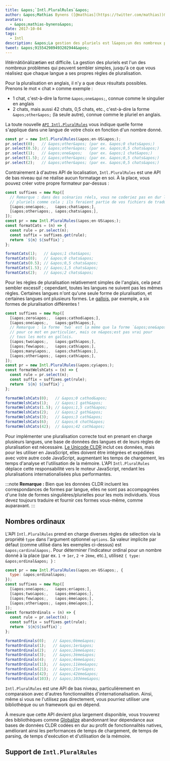 ```yaml
---
title: &apos;`Intl.PluralRules`&apos;
author: &apos;Mathias Bynens ([@mathias](https://twitter.com/mathias))&apos;
avatars:
  - &apos;mathias-bynens&apos;
date: 2017-10-04
tags:
  - Intl
description: &apos;La gestion des pluriels est l&apos;un des nombreux problèmes qui peuvent sembler simples, jusqu&apos;à ce que vous réalisiez que chaque langue a ses propres règles de pluralisation. L&apos;API Intl.PluralRules peut vous aider !&apos;
tweet: &apos;915542989493202944&apos;
---
```

Iñtërnâtiônàlizætiøn est difficile. La gestion des pluriels est l&apos;un des nombreux problèmes qui peuvent sembler simples, jusqu&apos;à ce que vous réalisiez que chaque langue a ses propres règles de pluralisation.

Pour la pluralisation en anglais, il n&apos;y a que deux résultats possibles. Prenons le mot « chat » comme exemple :

- 1 chat, c&apos;est-à-dire la forme `&apos;one&apos;`, connue comme le singulier en anglais
- 2 chats, mais aussi 42 chats, 0,5 chats, etc., c&apos;est-à-dire la forme `&apos;other&apos;` (la seule autre), connue comme le pluriel en anglais.

La toute nouvelle [`API Intl.PluralRules`](https://github.com/tc39/proposal-intl-plural-rules) vous indique quelle forme s&apos;applique dans une langue de votre choix en fonction d&apos;un nombre donné.

```js
const pr = new Intl.PluralRules(&apos;en-US&apos;);
pr.select(0);   // &apos;other&apos; (par ex. &apos;0 chats&apos;)
pr.select(0.5); // &apos;other&apos; (par ex. &apos;0,5 chats&apos;)
pr.select(1);   // &apos;one&apos;   (par ex. &apos;1 chat&apos;)
pr.select(1.5); // &apos;other&apos; (par ex. &apos;0,5 chats&apos;)
pr.select(2);   // &apos;other&apos; (par ex. &apos;0,5 chats&apos;)
```

<!--truncate-->
Contrairement à d&apos;autres API de localisation, `Intl.PluralRules` est une API de bas niveau qui ne réalise aucun formatage en soi. À la place, vous pouvez créer votre propre formateur par-dessus :

```js
const suffixes = new Map([
  // Remarque : dans des scénarios réels, vous ne coderiez pas en dur les
  // pluriels comme cela ; ils feraient partie de vos fichiers de traduction.
  [&apos;one&apos;,   &apos;chat&apos;],
  [&apos;other&apos;, &apos;chats&apos;],
]);
const pr = new Intl.PluralRules(&apos;en-US&apos;);
const formatCats = (n) => {
  const rule = pr.select(n);
  const suffix = suffixes.get(rule);
  return `${n} ${suffix}`;
};

formatCats(1);   // &apos;1 chat&apos;
formatCats(0);   // &apos;0 chats&apos;
formatCats(0.5); // &apos;0,5 chats&apos;
formatCats(1.5); // &apos;1,5 chats&apos;
formatCats(2);   // &apos;2 chats&apos;
```

Pour les règles de pluralisation relativement simples de l&apos;anglais, cela peut sembler excessif ; cependant, toutes les langues ne suivent pas les mêmes règles. Certaines langues n&apos;ont qu&apos;une seule forme de pluralisation, et certaines langues ont plusieurs formes. Le [gallois](http://unicode.org/cldr/charts/latest/supplemental/language_plural_rules.html#rules), par exemple, a six formes de pluralisation différentes !

```js
const suffixes = new Map([
  [&apos;zero&apos;,  &apos;cathod&apos;],
  [&apos;one&apos;,   &apos;gath&apos;],
  // Remarque : la forme `two` est la même que la forme `&apos;one&apos;`
  // pour ce mot en particulier, mais ce n&apos;est pas vrai pour
  // tous les mots en gallois.
  [&apos;two&apos;,   &apos;gath&apos;],
  [&apos;few&apos;,   &apos;cath&apos;],
  [&apos;many&apos;,  &apos;chath&apos;],
  [&apos;other&apos;, &apos;cath&apos;],
]);
const pr = new Intl.PluralRules(&apos;cy&apos;);
const formatWelshCats = (n) => {
  const rule = pr.select(n);
  const suffix = suffixes.get(rule);
  return `${n} ${suffix}`;
};

formatWelshCats(0);   // &apos;0 cathod&apos;
formatWelshCats(1);   // &apos;1 gath&apos;
formatWelshCats(1.5); // &apos;1,5 cath&apos;
formatWelshCats(2);   // &apos;2 gath&apos;
formatWelshCats(3);   // &apos;3 cath&apos;
formatWelshCats(6);   // &apos;6 chath&apos;
formatWelshCats(42);  // &apos;42 cath&apos;
```

Pour implémenter une pluralisation correcte tout en prenant en charge plusieurs langues, une base de données des langues et de leurs règles de pluralisation est nécessaire. [Le Unicode CLDR](http://cldr.unicode.org/) inclut ces données, mais pour les utiliser en JavaScript, elles doivent être intégrées et expédiées avec votre autre code JavaScript, augmentant les temps de chargement, les temps d&apos;analyse et l&apos;utilisation de la mémoire. L&apos;API `Intl.PluralRules` déplace cette responsabilité vers le moteur JavaScript, rendant les pluralisations internationalisées plus performantes.

:::note
**Remarque :** Bien que les données CLDR incluent les correspondances de formes par langue, elles ne sont pas accompagnées d&apos;une liste de formes singulières/plurielles pour les mots individuels. Vous devez toujours traduire et fournir ces formes vous-même, comme auparavant.
:::

## Nombres ordinaux

L&apos;API `Intl.PluralRules` prend en charge diverses règles de sélection via la propriété `type` dans l&apos;argument optionnel `options`. Sa valeur implicite par défaut (comme utilisé dans les exemples ci-dessus) est `&apos;cardinal&apos;`. Pour déterminer l&apos;indicateur ordinal pour un nombre donné à la place (par ex. `1` → `1er`, `2` → `2ème`, etc.), utilisez `{ type: &apos;ordinal&apos; }` :

```js
const pr = new Intl.PluralRules(&apos;en-US&apos;, {
  type: &apos;ordinal&apos;
});
const suffixes = new Map([
  [&apos;one&apos;,   &apos;er&apos;],
  [&apos;two&apos;,   &apos;ème&apos;],
  [&apos;few&apos;,   &apos;ème&apos;],
  [&apos;other&apos;, &apos;ème&apos;],
]);
const formatOrdinals = (n) => {
  const rule = pr.select(n);
  const suffix = suffixes.get(rule);
  return `${n}${suffix}`;
};

formatOrdinals(0);   // &apos;0ème&apos;
formatOrdinals(1);   // &apos;1er&apos;
formatOrdinals(2);   // &apos;2ème&apos;
formatOrdinals(3);   // &apos;3ème&apos;
formatOrdinals(4);   // &apos;4ème&apos;
formatOrdinals(11);  // &apos;11ème&apos;
formatOrdinals(21);  // &apos;21er&apos;
formatOrdinals(42);  // &apos;42ème&apos;
formatOrdinals(103); // &apos;103ème&apos;
```

`Intl.PluralRules` est une API de bas niveau, particulièrement en comparaison avec d'autres fonctionnalités d'internationalisation. Ainsi, même si vous ne l'utilisez pas directement, vous pourriez utiliser une bibliothèque ou un framework qui en dépend.

À mesure que cette API devient plus largement disponible, vous trouverez des bibliothèques comme [Globalize](https://github.com/globalizejs/globalize#plural-module) abandonnant leur dépendance aux bases de données CLDR codées en dur au profit de fonctionnalités natives, améliorant ainsi les performances de temps de chargement, de temps de parsing, de temps d'exécution et d'utilisation de la mémoire.

## Support de `Intl.PluralRules`

<feature-support chrome="63 /blog/v8-release-63"
                 firefox="58"
                 safari="13"
                 nodejs="10"
                 babel="non"></feature-support>
